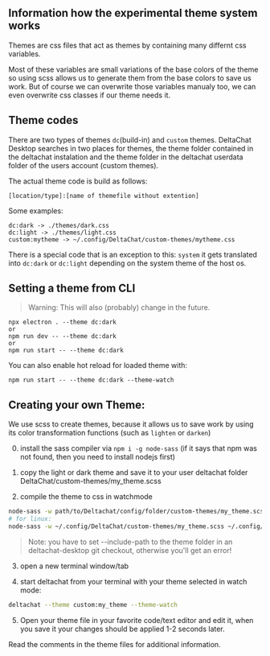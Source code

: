 ## Information how the experimental theme system works

Themes are css files that act as themes by containing many differnt css variables.

Most of these variables are small variations of the base colors of the theme so using scss allows us to generate them from the base colors to save us work.
But of course we can overwrite those variables manualy too, we can even overwrite css classes if our theme needs it.

## Theme codes

There are two types of themes `dc`(build-in) and `custom` themes.
DeltaChat Desktop searches in two places for themes, the theme folder contained in the deltachat instalation and the theme folder in the deltachat userdata folder of the users account (custom themes).

The actual theme code is build as follows:

```
[location/type]:[name of themefile without extention]
```

Some examples:

```
dc:dark -> ./themes/dark.css
dc:light -> ./themes/light.css
custom:mytheme -> ~/.config/DeltaChat/custom-themes/mytheme.css
```

There is a special code that is an exception to this: `system` it gets translated into `dc:dark` or `dc:light` depending on the system theme of the host os.

## Setting a theme from CLI

> Warning: This will also (probably) change in the future.

```
npx electron . --theme dc:dark
or
npm run dev -- --theme dc:dark
or
npm run start -- --theme dc:dark
```

You can also enable hot reload for loaded theme with:

```
npm run start -- --theme dc:dark --theme-watch
```

## Creating your own Theme:

We use scss to create themes, because it allows us to save work by using its color transformation functions (such as `lighten` or `darken`)

0. install the sass compiler via `npm i -g node-sass` (if it says that npm was not found, then you need to install nodejs first)

1. copy the light or dark theme and save it to your user deltachat folder DeltaChat/custom-themes/my_theme.scss

1. compile the theme to css in watchmode

```sh
node-sass -w path/to/Deltachat/config/folder/custom-themes/my_theme.scss path/to/Deltachat/config/folder/custom-themes/my_theme.css --include-path path/to/deltachat-desktop-git-folder/themes/
# for linux:
node-sass -w ~/.config/DeltaChat/custom-themes/my_theme.scss ~/.config/DeltaChat/custom-themes/my_theme.css --include-path themes/
```

> Note: you have to set --include-path to the theme folder in an deltachat-desktop git checkout, otherwise you'll get an error!

3. open a new terminal window/tab

4. start deltachat from your terminal with your theme selected in watch mode:

```sh
deltachat --theme custom:my_theme --theme-watch
```

5. Open your theme file in your favorite code/text editor and edit it,
   when you save it your changes should be applied 1-2 seconds later.

Read the comments in the theme files for additional information.
